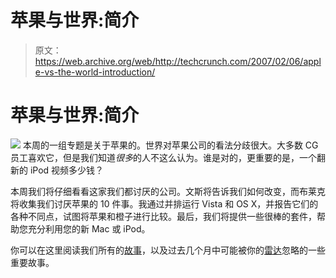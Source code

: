# 苹果与世界:简介

> 原文：<https://web.archive.org/web/http://techcrunch.com/2007/02/06/apple-vs-the-world-introduction/>

# 苹果与世界:简介

![](img/8024e17cffe0d57215cf2fd50d08f430.png)
本周的一组专题是关于苹果的。世界对苹果公司的看法分歧很大。大多数 CG 员工喜欢它，但是我们知道*很多*的人不这么认为。谁是对的，更重要的是，一个翻新的 iPod 视频多少钱？

本周我们将仔细看看这家我们都讨厌的公司。文斯将告诉我们如何改变，而布莱克将收集我们讨厌苹果的 10 件事。我通过并排运行 Vista 和 OS X，并报告它们的各种不同点，试图将苹果和橙子进行比较。最后，我们将提供一些很棒的套件，帮助您充分利用您的新 Mac 或 iPod。

你可以在这里阅读我们所有的[故事](https://web.archive.org/web/20210305112851/http://crunchgear.com/category/apple-vs-the-world/)，以及过去几个月中可能被你的[雷达](https://web.archive.org/web/20210305112851/http://crunchgear.com/2007/01/10/apple-iphone-faq/)忽略的一些重要故事。
